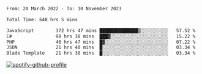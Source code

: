 <!--START_SECTION:waka-->

```txt
From: 20 March 2022 - To: 10 November 2023

Total Time: 648 hrs 5 mins

JavaScript        372 hrs 47 mins ██████████████▒░░░░░░░░░░   57.52 %
C#                98 hrs 38 mins  ███▓░░░░░░░░░░░░░░░░░░░░░   15.22 %
PHP               46 hrs 47 mins  █▓░░░░░░░░░░░░░░░░░░░░░░░   07.22 %
JSON              21 hrs 40 mins  █░░░░░░░░░░░░░░░░░░░░░░░░   03.34 %
Blade Template    21 hrs 38 mins  █░░░░░░░░░░░░░░░░░░░░░░░░   03.34 %
```

<!--END_SECTION:waka-->
[![spotify-github-profile](https://spotify-github-profile.vercel.app/api/view?uid=c00zprrvy9xiloa9qnco3hmng&cover_image=true&theme=novatorem&show_offline=false&background_color=121212&bar_color=53b14f&bar_color_cover=false)](https://spotify-github-profile.vercel.app/api/view?uid=c00zprrvy9xiloa9qnco3hmng&redirect=true)



